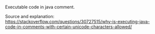 Executable code in java comment.

Source and explanation: https://stackoverflow.com/questions/30727515/why-is-executing-java-code-in-comments-with-certain-unicode-characters-allowed/
